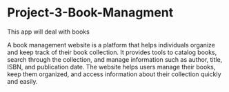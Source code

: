 # Project-3-Book-Managment
This app will deal with books

A book management website is a platform that helps individuals organize and keep track of their book collection. It provides tools to catalog books, search through the collection, and manage information such as author, title, ISBN, and publication date. The website helps users manage their books, keep them organized, and access information about their collection quickly and easily.
